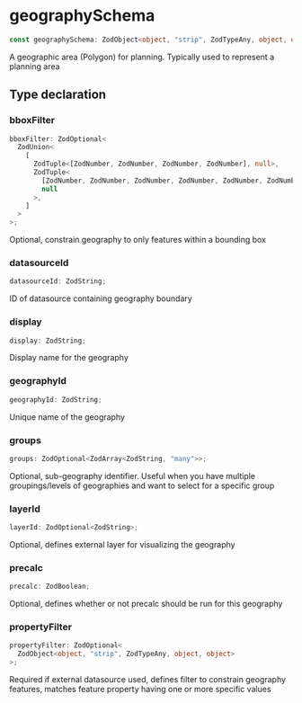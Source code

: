 # geographySchema

```ts
const geographySchema: ZodObject<object, "strip", ZodTypeAny, object, object>;
```

A geographic area (Polygon) for planning. Typically used to represent a planning area

## Type declaration

### bboxFilter

```ts
bboxFilter: ZodOptional<
  ZodUnion<
    [
      ZodTuple<[ZodNumber, ZodNumber, ZodNumber, ZodNumber], null>,
      ZodTuple<
        [ZodNumber, ZodNumber, ZodNumber, ZodNumber, ZodNumber, ZodNumber],
        null
      >,
    ]
  >
>;
```

Optional, constrain geography to only features within a bounding box

### datasourceId

```ts
datasourceId: ZodString;
```

ID of datasource containing geography boundary

### display

```ts
display: ZodString;
```

Display name for the geography

### geographyId

```ts
geographyId: ZodString;
```

Unique name of the geography

### groups

```ts
groups: ZodOptional<ZodArray<ZodString, "many">>;
```

Optional, sub-geography identifier. Useful when you have multiple groupings/levels of geographies and want to select for a specific group

### layerId

```ts
layerId: ZodOptional<ZodString>;
```

Optional, defines external layer for visualizing the geography

### precalc

```ts
precalc: ZodBoolean;
```

Optional, defines whether or not precalc should be run for this geography

### propertyFilter

```ts
propertyFilter: ZodOptional<
  ZodObject<object, "strip", ZodTypeAny, object, object>
>;
```

Required if external datasource used, defines filter to constrain geography features, matches feature property having one or more specific values
